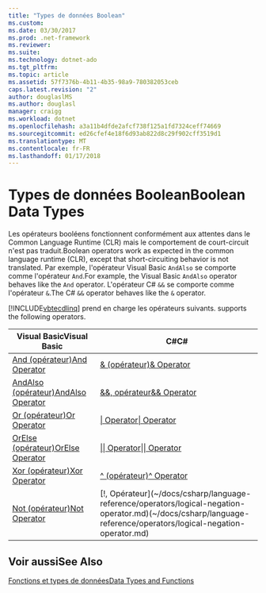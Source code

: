 ```yaml
---
title: "Types de données Boolean"
ms.custom: 
ms.date: 03/30/2017
ms.prod: .net-framework
ms.reviewer: 
ms.suite: 
ms.technology: dotnet-ado
ms.tgt_pltfrm: 
ms.topic: article
ms.assetid: 57f7376b-4b11-4b35-98a9-780382053ceb
caps.latest.revision: "2"
author: douglaslMS
ms.author: douglasl
manager: craigg
ms.workload: dotnet
ms.openlocfilehash: a3a11b4dfde2afcf738f125a1fd7324ceff74669
ms.sourcegitcommit: ed26cfef4e18f6d93ab822d8c29f902cff3519d1
ms.translationtype: MT
ms.contentlocale: fr-FR
ms.lasthandoff: 01/17/2018
---
```

# <a name="boolean-data-types"></a><span data-ttu-id="a7331-102">Types de données Boolean</span><span class="sxs-lookup"><span data-stu-id="a7331-102">Boolean Data Types</span></span>
<span data-ttu-id="a7331-103">Les opérateurs booléens fonctionnent conformément aux attentes dans le Common Language Runtime (CLR) mais le comportement de court-circuit n'est pas traduit.</span><span class="sxs-lookup"><span data-stu-id="a7331-103">Boolean operators work as expected in the common language runtime (CLR), except that short-circuiting behavior is not translated.</span></span> <span data-ttu-id="a7331-104">Par exemple, l'opérateur Visual Basic `AndAlso` se comporte comme l'opérateur `And`.</span><span class="sxs-lookup"><span data-stu-id="a7331-104">For example, the Visual Basic `AndAlso` operator behaves like the `And` operator.</span></span> <span data-ttu-id="a7331-105">L'opérateur C# `&&` se comporte comme l'opérateur `&`.</span><span class="sxs-lookup"><span data-stu-id="a7331-105">The C# `&&` operator behaves like the `&` operator.</span></span>  
  
 [!INCLUDE[vbtecdlinq](../../../../../../includes/vbtecdlinq-md.md)]<span data-ttu-id="a7331-106"> prend en charge les opérateurs suivants.</span><span class="sxs-lookup"><span data-stu-id="a7331-106"> supports the following operators.</span></span>  
  
|<span data-ttu-id="a7331-107">Visual Basic</span><span class="sxs-lookup"><span data-stu-id="a7331-107">Visual Basic</span></span>|<span data-ttu-id="a7331-108">C#</span><span class="sxs-lookup"><span data-stu-id="a7331-108">C#</span></span>|  
|------------------|---------|  
|[<span data-ttu-id="a7331-109">And (opérateur)</span><span class="sxs-lookup"><span data-stu-id="a7331-109">And Operator</span></span>](~/docs/visual-basic/language-reference/operators/and-operator.md)|[<span data-ttu-id="a7331-110">& (opérateur)</span><span class="sxs-lookup"><span data-stu-id="a7331-110">& Operator</span></span>](~/docs/csharp/language-reference/operators/and-operator.md)|  
|[<span data-ttu-id="a7331-111">AndAlso (opérateur)</span><span class="sxs-lookup"><span data-stu-id="a7331-111">AndAlso Operator</span></span>](~/docs/visual-basic/language-reference/operators/andalso-operator.md)|[<span data-ttu-id="a7331-112">&&, opérateur</span><span class="sxs-lookup"><span data-stu-id="a7331-112">&& Operator</span></span>](~/docs/csharp/language-reference/operators/conditional-and-operator.md)|  
|[<span data-ttu-id="a7331-113">Or (opérateur)</span><span class="sxs-lookup"><span data-stu-id="a7331-113">Or Operator</span></span>](~/docs/visual-basic/language-reference/operators/or-operator.md)|[<span data-ttu-id="a7331-114">&#124; Operator</span><span class="sxs-lookup"><span data-stu-id="a7331-114">&#124; Operator</span></span>](~/docs/csharp/language-reference/operators/or-operator.md)|  
|[<span data-ttu-id="a7331-115">OrElse (opérateur)</span><span class="sxs-lookup"><span data-stu-id="a7331-115">OrElse Operator</span></span>](~/docs/visual-basic/language-reference/operators/orelse-operator.md)|[<span data-ttu-id="a7331-116">&#124;&#124; Operator</span><span class="sxs-lookup"><span data-stu-id="a7331-116">&#124;&#124; Operator</span></span>](~/docs/csharp/language-reference/operators/conditional-or-operator.md)|  
|[<span data-ttu-id="a7331-117">Xor (opérateur)</span><span class="sxs-lookup"><span data-stu-id="a7331-117">Xor Operator</span></span>](~/docs/visual-basic/language-reference/operators/xor-operator.md)|[<span data-ttu-id="a7331-118">^ (opérateur)</span><span class="sxs-lookup"><span data-stu-id="a7331-118">^ Operator</span></span>](~/docs/csharp/language-reference/operators/xor-operator.md)|  
|[<span data-ttu-id="a7331-119">Not (opérateur)</span><span class="sxs-lookup"><span data-stu-id="a7331-119">Not Operator</span></span>](~/docs/visual-basic/language-reference/operators/not-operator.md)|[!, Opérateur]<span data-ttu-id="a7331-120">(~/docs/csharp/language-reference/operators/logical-negation-operator.md)</span><span class="sxs-lookup"><span data-stu-id="a7331-120">(~/docs/csharp/language-reference/operators/logical-negation-operator.md)</span></span>|  
  
## <a name="see-also"></a><span data-ttu-id="a7331-121">Voir aussi</span><span class="sxs-lookup"><span data-stu-id="a7331-121">See Also</span></span>  
 [<span data-ttu-id="a7331-122">Fonctions et types de données</span><span class="sxs-lookup"><span data-stu-id="a7331-122">Data Types and Functions</span></span>](../../../../../../docs/framework/data/adonet/sql/linq/data-types-and-functions.md)
